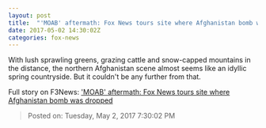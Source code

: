 ```yaml
---
layout: post
title:  "'MOAB' aftermath: Fox News tours site where Afghanistan bomb was dropped"
date: 2017-05-02 14:30:02Z
categories: fox-news
---
```


With lush sprawling greens, grazing cattle and snow-capped mountains in the distance, the northern Afghanistan scene almost seems like an idyllic spring countryside. But it couldn't be any further from that.


Full story on F3News: ['MOAB' aftermath: Fox News tours site where Afghanistan bomb was dropped](http://www.f3nws.com/n/vCpTtD)

> Posted on: Tuesday, May 2, 2017 7:30:02 PM
